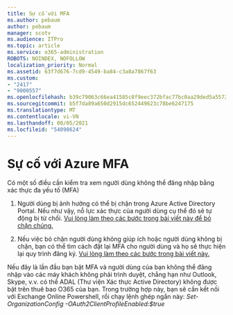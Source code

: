 ```yaml
---
title: Sự cố với MFA
ms.author: pebaum
author: pebaum
manager: scotv
ms.audience: ITPro
ms.topic: article
ms.service: o365-administration
ROBOTS: NOINDEX, NOFOLLOW
localization_priority: Normal
ms.assetid: 63f7d676-7cd9-4549-ba84-c3a8a7867f63
ms.custom:
- "2417"
- "9000557"
ms.openlocfilehash: b39c79063c66ea41585c8f9eec372bfac77bc0aa29ded5a5572e06c141b28f80
ms.sourcegitcommit: b5f7da89a650d2915dc652449623c78be6247175
ms.translationtype: MT
ms.contentlocale: vi-VN
ms.lasthandoff: 08/05/2021
ms.locfileid: "54098624"
---
```

# <a name="issues-with-azure-mfa"></a>Sự cố với Azure MFA
Có một số điều cần kiểm tra xem người dùng không thể đăng nhập bằng xác thực đa yếu tố (MFA)

1. Người dùng bị ảnh hưởng có thể bị chặn trong Azure Active Directory Portal. Nếu như vậy, nỗ lực xác thực của người dùng cụ thể đó sẽ tự động bị từ chối. [Vui lòng làm theo các bước trong bài viết này để bỏ chặn chúng.](https://docs.microsoft.com/azure/active-directory/authentication/howto-mfa-mfasettings#block-and-unblock-users)

2. Nếu việc bỏ chặn người dùng không giúp ích hoặc người dùng không bị chặn, bạn có thể tìm cách đặt lại MFA cho người dùng và họ sẽ thực hiện lại quy trình đăng ký. [Vui lòng làm theo các bước trong bài viết này.](https://docs.microsoft.com/azure/active-directory/authentication/howto-mfa-userdevicesettings#require-users-to-provide-contact-methods-again)

Nếu đây là lần đầu bạn bật MFA và người dùng của bạn không thể đăng nhập vào các máy khách không phải trình duyệt, chẳng hạn như Outlook, Skype, v.v. có thể ADAL (Thư viện Xác thực Active Directory) không được bật trên thuê bao O365 của bạn. Trong trường hợp này, bạn sẽ cần kết nối với Exchange Online Powershell, rồi chạy lệnh ghép ngắn này: *Set-OrganizationConfig -OAuth2ClientProfileEnabled:$true*